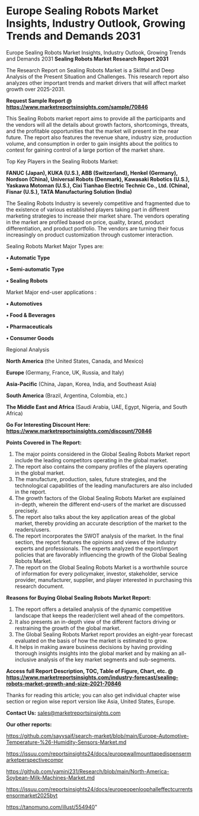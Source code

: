 # Europe Sealing Robots Market Insights, Industry Outlook, Growing Trends and Demands 2031
Europe Sealing Robots Market Insights, Industry Outlook, Growing Trends and Demands 2031
<strong>Sealing Robots Market Research Report 2031</strong>

The Research Report on Sealing Robots Market is a Skillful and Deep Analysis of the Present Situation and Challenges. This research report also analyzes other important trends and market drivers that will affect market growth over 2025-2031.

<strong>Request Sample Report @ <a href=https://www.marketreportsinsights.com/sample/70846>https://www.marketreportsinsights.com/sample/70846</a></strong>

This Sealing Robots market report aims to provide all the participants and the vendors will all the details about growth factors, shortcomings, threats, and the profitable opportunities that the market will present in the near future. The report also features the revenue share, industry size, production volume, and consumption in order to gain insights about the politics to contest for gaining control of a large portion of the market share.

Top Key Players in the Sealing Robots Market:

<strong>FANUC (Japan), KUKA (U.S.), ABB (Switzerland), Henkel (Germany), Nordson (China), Universal Robots (Denmark), Kawasaki Robotics (U.S.), Yaskawa Motoman (U.S.), Cixi Tianhao Electric Technic Co., Ltd. (China), Fisnar (U.S.), TATA Manufacturing Solution (India)</strong>

The Sealing Robots Industry is severely competitive and fragmented due to the existence of various established players taking part in different marketing strategies to increase their market share. The vendors operating in the market are profiled based on price, quality, brand, product differentiation, and product portfolio. The vendors are turning their focus increasingly on product customization through customer interaction.

Sealing Robots Market Major Types are:

<strong>• Automatic Type

• Semi-automatic Type

• Sealing Robots</strong>

Market Major end-user applications :

<strong>• Automotives

• Food & Beverages

• Pharmaceuticals

• Consumer Goods</strong>

Regional Analysis

</u><strong><b>North America</b></strong> (the United States, Canada, and Mexico)

<strong><b>Europe </b></strong>(Germany, France, UK, Russia, and Italy)

<strong><b>Asia-Pacific</b></strong> (China, Japan, Korea, India, and Southeast Asia)

<strong><b>South America</b></strong> (Brazil, Argentina, Colombia, etc.)

<strong><b>The Middle East and Africa</b></strong> (Saudi Arabia, UAE, Egypt, Nigeria, and South Africa)

<strong>Go For Interesting Discount Here: <a href=https://www.marketreportsinsights.com/discount/70846>https://www.marketreportsinsights.com/discount/70846</a></strong>

<strong>Points Covered in The Report:</strong>
<ol>
  <li>The major points considered in the Global Sealing Robots Market report include the leading competitors operating in the global market.</li>
  <li>The report also contains the company profiles of the players operating in the global market.</li>
  <li>The manufacture, production, sales, future strategies, and the technological capabilities of the leading manufacturers are also included in the report.</li>
  <li>The growth factors of the Global Sealing Robots Market are explained in-depth, wherein the different end-users of the market are discussed precisely.</li>
  <li>The report also talks about the key application areas of the global market, thereby providing an accurate description of the market to the readers/users.</li>
  <li>The report incorporates the SWOT analysis of the market. In the final section, the report features the opinions and views of the industry experts and professionals. The experts analyzed the export/import policies that are favorably influencing the growth of the Global Sealing Robots Market.</li>
  <li>The report on the Global Sealing Robots Market is a worthwhile source of information for every policymaker, investor, stakeholder, service provider, manufacturer, supplier, and player interested in purchasing this research document.</li>
</ol>
<strong>Reasons for Buying Global Sealing Robots Market Report:</strong>

<ol>
  <li>The report offers a detailed analysis of the dynamic competitive landscape that keeps the reader/client well ahead of the competitors.</li>
  <li>It also presents an in-depth view of the different factors driving or restraining the growth of the global market.</li>
  <li>The Global Sealing Robots Market report provides an eight-year forecast evaluated on the basis of how the market is estimated to grow.</li>
  <li>It helps in making aware business decisions by having providing thorough insights insights into the global market and by making an all-inclusive analysis of the key market segments and sub-segments.</li>
</ol>
<strong>Access full Report Description, TOC, Table of Figure, Chart, etc. @ <a href=https://www.marketreportsinsights.com/industry-forecast/sealing-robots-market-growth-and-size-2021-70846>https://www.marketreportsinsights.com/industry-forecast/sealing-robots-market-growth-and-size-2021-70846</a></strong>


Thanks for reading this article; you can also get individual chapter wise section or region wise report version like Asia, United States, Europe.

<strong>Contact Us:</strong>
sales@marketreportsinsights.com

<strong>Our other reports:</strong>

<a href=https://github.com/sayysaif/search-market/blob/main/Europe-Automotive-Temperature-%26-Humidity-Sensors-Market.md>https://github.com/sayysaif/search-market/blob/main/Europe-Automotive-Temperature-%26-Humidity-Sensors-Market.md</a>

<a href=https://issuu.com/reportsinsights24/docs/europewallmounttapedispensermarketperspectivecompr>https://issuu.com/reportsinsights24/docs/europewallmounttapedispensermarketperspectivecompr</a>

<a href=https://github.com/yamini231/Research/blob/main/North-America-Soybean-Milk-Machines-Market.md>https://github.com/yamini231/Research/blob/main/North-America-Soybean-Milk-Machines-Market.md</a>

<a href=https://issuu.com/reportsinsights24/docs/europeopenloophalleffectcurrentsensormarket2025byt>https://issuu.com/reportsinsights24/docs/europeopenloophalleffectcurrentsensormarket2025byt</a>

<a href=https://tanomuno.com/illust/554940>https://tanomuno.com/illust/554940</a>"
